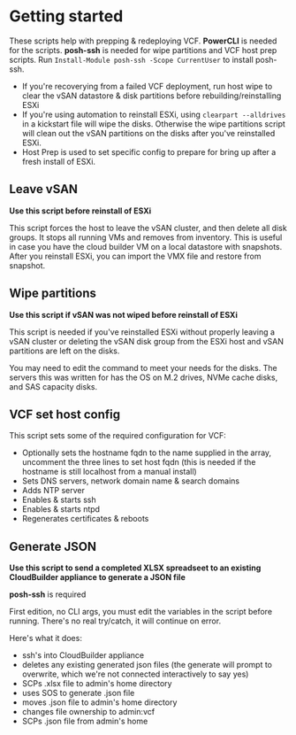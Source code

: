# Getting started

These scripts help with prepping & redeploying VCF.  **PowerCLI** is needed for the scripts.  **posh-ssh** is needed for wipe partitions and VCF host prep scripts.  Run `Install-Module posh-ssh -Scope CurrentUser` to install posh-ssh.
- If you're recoverying from a failed VCF deployment, run host wipe to clear the vSAN datastore & disk partitions before rebuilding/reinstalling ESXi
- If you're using automation to reinstall ESXi, using `clearpart --alldrives` in a kickstart file will wipe the disks.  Otherwise the wipe partitions script will clean out the vSAN partitions on the disks after you've reinstalled ESXi.
- Host Prep is used to set specific config to prepare for bring up after a fresh install of ESXi.



## Leave vSAN
**Use this script before reinstall of ESXi**

This script forces the host to leave the vSAN cluster, and then delete all disk groups. It stops all running VMs and removes from inventory. This is useful in case you have the cloud builder VM on a local datastore with snapshots. After you reinstall ESXi, you can import the VMX file and restore from snapshot.

## Wipe partitions
**Use this script if vSAN was not wiped before reinstall of ESXi**

This script is needed if you've reinstalled ESXi without properly leaving a vSAN cluster or deleting the vSAN disk group from the ESXi host and vSAN partitions are left on the disks.

You may need to edit the command to meet your needs for the disks.  The servers this was written for has the OS on M.2 drives, NVMe cache disks, and SAS capacity disks.

## VCF set host config

This script sets some of the required configuration for VCF:
- Optionally sets the hostname fqdn to the name supplied in the array, uncomment the three lines to set host fqdn (this is needed if the hostname is still localhost from a manual install)
- Sets DNS servers, network domain name & search domains
- Adds NTP server
- Enables & starts ssh 
- Enables & starts ntpd
- Regenerates certificates & reboots

## Generate JSON
**Use this script to send a completed XLSX spreadseet to an existing CloudBuilder appliance to generate a JSON file**

**posh-ssh** is required

First edition, no CLI args, you must edit the variables in the script before running.  There's no real try/catch, it will continue on error.

Here's what it does:
 - ssh's into CloudBuilder appliance
 - deletes any existing generated json files (the generate will prompt to overwrite, which we're not connected interactively to say yes)
 - SCPs .xlsx file to admin's home directory
 - uses SOS to generate .json file
 - moves .json file to admin's home directory
 - changes file ownership to admin:vcf
 - SCPs .json file from admin's home
